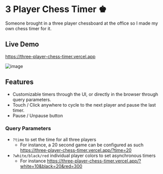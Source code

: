 # 3 Player Chess Timer ♚

Someone brought in a three player chessboard at the office so I made my own chess timer for it.

## Live Demo
<https://three-player-chess-timer.vercel.app>

![image](https://github.com/arienshibani/ThreePlayerChessTimer/assets/22197324/5e0b7848-3829-4609-8d61-11711b6682e1)



## Features
* Customizable timers through the UI, or directly in the browser through query parameters.
* Touch / Click anywhere to cycle to the next player and pause the last timer.
* Pause / Unpause button

### Query Parameters
* `?time` to set the time for all three players
   * For instance, a 20 second game can be configured as such <https://three-player-chess-timer.vercel.app/?time=20>
* `?white/black/red` individual player colors to set asynchronous timers 
  * For instance  <https://three-player-chess-timer.vercel.app/?white=10&black=20&red=300>

